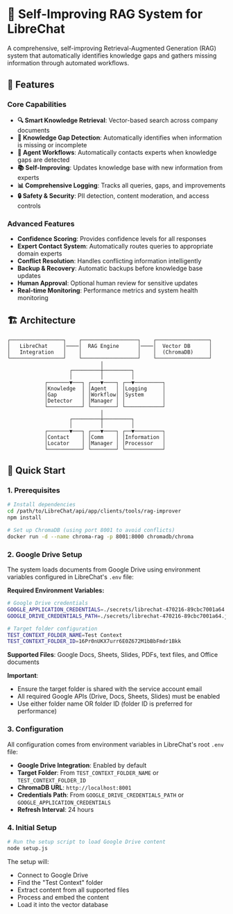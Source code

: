 # 🤖 Self-Improving RAG System for LibreChat

A comprehensive, self-improving Retrieval-Augmented Generation (RAG) system that automatically identifies knowledge gaps and gathers missing information through automated workflows.

## 🌟 Features

### Core Capabilities
- **🔍 Smart Knowledge Retrieval**: Vector-based search across company documents
- **🧠 Knowledge Gap Detection**: Automatically identifies when information is missing or incomplete
- **🤖 Agent Workflows**: Automatically contacts experts when knowledge gaps are detected
- **📚 Self-Improving**: Updates knowledge base with new information from experts
- **📊 Comprehensive Logging**: Tracks all queries, gaps, and improvements
- **🔒 Safety & Security**: PII detection, content moderation, and access controls

### Advanced Features
- **Confidence Scoring**: Provides confidence levels for all responses
- **Expert Contact System**: Automatically routes queries to appropriate domain experts
- **Conflict Resolution**: Handles conflicting information intelligently
- **Backup & Recovery**: Automatic backups before knowledge base updates
- **Human Approval**: Optional human review for sensitive updates
- **Real-time Monitoring**: Performance metrics and system health monitoring

## 🏗️ Architecture

```
┌─────────────────┐    ┌──────────────────┐    ┌─────────────────┐
│   LibreChat     │────│  RAG Engine      │────│  Vector DB      │
│   Integration   │    │                  │    │  (ChromaDB)     │
└─────────────────┘    └──────────────────┘    └─────────────────┘
                              │
                    ┌─────────┼─────────┐
                    │         │         │
            ┌───────▼───┐ ┌───▼────┐ ┌──▼─────────┐
            │Knowledge  │ │Agent   │ │Logging     │
            │Gap        │ │Workflow│ │System      │
            │Detector   │ │Manager │ │            │
            └───────────┘ └────────┘ └────────────┘
                              │
                    ┌─────────┼─────────┐
                    │         │         │
            ┌───────▼───┐ ┌───▼────┐ ┌──▼─────────┐
            │Contact    │ │Comm    │ │Information │
            │Locator    │ │Manager │ │Processor   │
            └───────────┘ └────────┘ └────────────┘
```

## 🚀 Quick Start

### 1. Prerequisites

```bash
# Install dependencies
cd /path/to/LibreChat/api/app/clients/tools/rag-improver
npm install

# Set up ChromaDB (using port 8001 to avoid conflicts)
docker run -d --name chroma-rag -p 8001:8000 chromadb/chroma
```

### 2. Google Drive Setup

The system loads documents from Google Drive using environment variables configured in LibreChat's `.env` file:

**Required Environment Variables:**
```bash
# Google Drive credentials
GOOGLE_APPLICATION_CREDENTIALS=./secrets/librechat-470216-89cbc7001a64.json
GOOGLE_DRIVE_CREDENTIALS_PATH=./secrets/librechat-470216-89cbc7001a64.json

# Target folder configuration  
TEST_CONTEXT_FOLDER_NAME=Test Context
TEST_CONTEXT_FOLDER_ID=16Pr0nUKX7urr6E0Z672M1bBbFmdr1Bkk
```

**Supported Files**: Google Docs, Sheets, Slides, PDFs, text files, and Office documents

**Important**: 
- Ensure the target folder is shared with the service account email
- All required Google APIs (Drive, Docs, Sheets, Slides) must be enabled
- Use either folder name OR folder ID (folder ID is preferred for performance)

### 3. Configuration

All configuration comes from environment variables in LibreChat's root `.env` file:

- **Google Drive Integration**: Enabled by default
- **Target Folder**: From `TEST_CONTEXT_FOLDER_NAME` or `TEST_CONTEXT_FOLDER_ID`
- **ChromaDB URL**: `http://localhost:8001` 
- **Credentials Path**: From `GOOGLE_DRIVE_CREDENTIALS_PATH` or `GOOGLE_APPLICATION_CREDENTIALS`
- **Refresh Interval**: 24 hours

### 4. Initial Setup

```bash
# Run the setup script to load Google Drive content
node setup.js
```

The setup will:
- Connect to Google Drive
- Find the "Test Context" folder
- Extract content from all supported files
- Process and embed the content
- Load it into the vector database